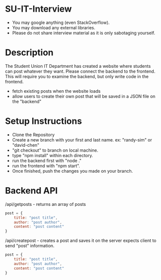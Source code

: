# SU-IT-Interview
- You may google anything (even StackOverflow).
- You may download any external libraries.
- Please do not share interview material as it is only sabotaging yourself.

# Description
The Student Union IT Department has created a website where students can post whatever they want. 
Please connect the backend to the frontend. This will require you to examine the backend, but only write code
in the frontend.

- fetch existing posts when the website loads
- allow users to create their own post that will be saved in a JSON file on the "backend"

# Setup Instructions
- Clone the Repository
- Create a new branch with your first and last name. ex: "randy-sim" or "david-chen"
- "git checkout" to branch on local machine.
- type "npm install" within each directory.
- run the backend first with "node ."
- run the frontend with "npm start".
- Once finished, push the changes you made on your branch.

# Backend API

/api/getposts - returns an array of posts
```js
post = {
    title: "post title",
    author: "post author",
    content: "post content"
}
```

/api/createpost - creates a post and saves it on the server
expects client to send "post" information. 
```js
post = {
    title: "post title",
    author: "post author",
    content: "post content"
}
```

